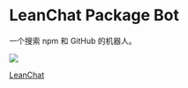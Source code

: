 # LeanChat Package Bot

一个搜索 npm 和 GitHub 的机器人。

![](http://ww2.sinaimg.cn/large/801b780agw1f8rx0poprwg20qm0lmhdy.gif)

[LeanChat](https://pubu.im)
